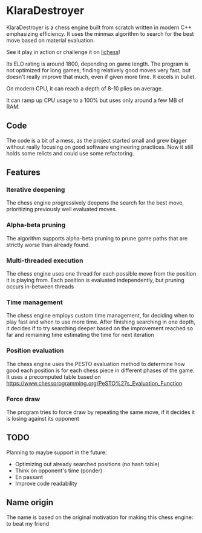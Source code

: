 # KlaraDestroyer
KlaraDestroyer is a chess engine built from scratch written in modern C++ emphasizing efficiency. It uses the minmax algorithm to search for the best move based on material evaluation.

See it play in action or challenge it on [lichess](https://lichess.org/@/KlaraDestroyer-aB)!

Its ELO rating is around 1800, depending on game length. The program is not optimized for long games; finding relatively good moves very fast, but doesn't really improve that much, even if given more time. It excels in bullet.

On modern CPU, it can reach a depth of 8-10 plies on average.

It can ramp up CPU usage to a 100% but uses only around a few MB of RAM.

## Code
The code is a bit of a mess, as the project started small and grew bigger without really focusing on good software engineering practices. Now it still holds some relicts and could use some refactoring.

## Features
### Iterative deepening
The chess engine progressively deepens the search for the best move, prioritizing previously well evaluated moves.
### Alpha-beta pruning
The algorithm supports alpha-beta pruning to prune game paths that are strictly worse than already found.
### Multi-threaded execution
The chess engine uses one thread for each possible move from the position it is playing from. Each position is evaluated independently, but pruning occurs in-between threads
### Time management
The chess engine employs custom time management, for deciding when to play fast and when to use more time. After finishing searching in one depth, it decides if to try searching deeper based on the improvement reached so far and remaining time estimating the time for next iteration
### Position evaluation
The chess engine uses the PESTO evaluation method to determine how good each position is for each chess piece in different phases of the game. It uses a precomputed table based on https://www.chessprogramming.org/PeSTO%27s_Evaluation_Function
### Force draw
The program tries to force draw by repeating the same move, if it decides it is losing against its opponent

## TODO
Planning to maybe support in the future:
- Optimizing out already searched positions (no hash table)
- Think on opponent's time (ponder)
- En passant
- Improve code readability

## Name origin 
The name is based on the original motivation for making this chess engine: to beat my friend
